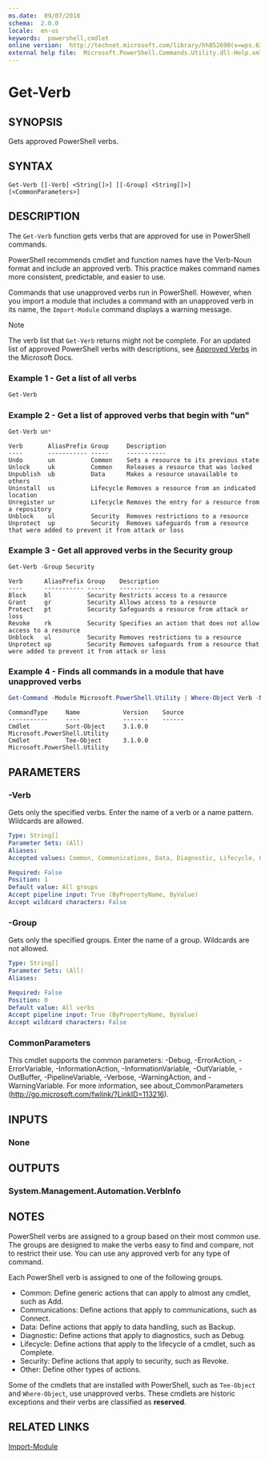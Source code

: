 ```yaml
---
ms.date:  09/07/2018
schema:  2.0.0
locale:  en-us
keywords:  powershell,cmdlet
online version:  http://technet.microsoft.com/library/hh852690(v=wps.630).aspx
external help file:  Microsoft.PowerShell.Commands.Utility.dll-Help.xml
---
```


# Get-Verb

## SYNOPSIS

Gets approved PowerShell verbs.

## SYNTAX

```
Get-Verb [[-Verb] <String[]>] [[-Group] <String[]>] [<CommonParameters>]
```

## DESCRIPTION

The `Get-Verb` function gets verbs that are approved for use in PowerShell commands.

PowerShell recommends cmdlet and function names have the Verb-Noun format and include an
approved verb. This practice makes command names more consistent, predictable, and easier to
use.

Commands that use unapproved verbs run in PowerShell. However, when you import a module that
includes a command with an unapproved verb in its name, the `Import-Module` command displays a
warning message.

> [!NOTE]
> The verb list that `Get-Verb` returns might not be complete. For an updated list of approved
> PowerShell verbs with descriptions, see
> [Approved Verbs](/powershell/developer/cmdlet/approved-verbs-for-windows-powershell-commands) in
> the Microsoft Docs.

### Example 1 - Get a list of all verbs

```powershell
Get-Verb
```

### Example 2 - Get a list of approved verbs that begin with "un"

```powershell
Get-Verb un*
```

```Output
Verb       AliasPrefix Group     Description
----       ----------- -----     -----------
Undo       un          Common    Sets a resource to its previous state
Unlock     uk          Common    Releases a resource that was locked
Unpublish  ub          Data      Makes a resource unavailable to others
Uninstall  us          Lifecycle Removes a resource from an indicated location
Unregister ur          Lifecycle Removes the entry for a resource from a repository
Unblock    ul          Security  Removes restrictions to a resource
Unprotect  up          Security  Removes safeguards from a resource that were added to prevent it from attack or loss

```

### Example 3 - Get all approved verbs in the Security group

```powershell
Get-Verb -Group Security
```

```Output
Verb      AliasPrefix Group    Description
----      ----------- -----    -----------
Block     bl          Security Restricts access to a resource
Grant     gr          Security Allows access to a resource
Protect   pt          Security Safeguards a resource from attack or loss
Revoke    rk          Security Specifies an action that does not allow access to a resource
Unblock   ul          Security Removes restrictions to a resource
Unprotect up          Security Removes safeguards from a resource that were added to prevent it from attack or loss
```

### Example 4 - Finds all commands in a module that have unapproved verbs

```powershell
Get-Command -Module Microsoft.PowerShell.Utility | Where-Object Verb -NotIn (Get-Verb).Verb
```

```Output
CommandType     Name            Version    Source
-----------     ----            -------    ------
Cmdlet          Sort-Object     3.1.0.0    Microsoft.PowerShell.Utility
Cmdlet          Tee-Object      3.1.0.0    Microsoft.PowerShell.Utility
```

## PARAMETERS

### -Verb

Gets only the specified verbs.
Enter the name of a verb or a name pattern.
Wildcards are allowed.

```yaml
Type: String[]
Parameter Sets: (All)
Aliases:
Accepted values: Common, Communications, Data, Diagnostic, Lifecycle, Other, Security

Required: False
Position: 1
Default value: All groups
Accept pipeline input: True (ByPropertyName, ByValue)
Accept wildcard characters: False
```

### -Group

Gets only the specified groups.
Enter the name of a group.
Wildcards are not allowed.

```yaml
Type: String[]
Parameter Sets: (All)
Aliases:

Required: False
Position: 0
Default value: All verbs
Accept pipeline input: True (ByPropertyName, ByValue)
Accept wildcard characters: False
```

### CommonParameters
This cmdlet supports the common parameters: -Debug, -ErrorAction, -ErrorVariable, -InformationAction, -InformationVariable, -OutVariable, -OutBuffer, -PipelineVariable, -Verbose, -WarningAction, and -WarningVariable. For more information, see about_CommonParameters (http://go.microsoft.com/fwlink/?LinkID=113216).

## INPUTS

### None

## OUTPUTS

### System.Management.Automation.VerbInfo

## NOTES

PowerShell verbs are assigned to a group based on their most common use.
The groups are designed to make the verbs easy to find and compare, not to restrict their use.
You can use any approved verb for any type of command.

Each PowerShell verb is assigned to one of the following groups.

- Common: Define generic actions that can apply to almost any cmdlet, such as Add.
- Communications: Define actions that apply to communications, such as Connect.
- Data: Define actions that apply to data handling, such as Backup.
- Diagnostic: Define actions that apply to diagnostics, such as Debug.
- Lifecycle: Define actions that apply to the lifecycle of a cmdlet, such as Complete.
- Security: Define actions that apply to security, such as Revoke.
- Other: Define other types of actions.

Some of the cmdlets that are installed with PowerShell, such as `Tee-Object` and `Where-Object`, use
unapproved verbs. These cmdlets are historic exceptions and their verbs are classified as
**reserved**.

## RELATED LINKS

[Import-Module](../microsoft.powershell.core/import-module.md)